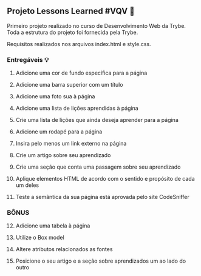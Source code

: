 ## Projeto Lessons Learned #VQV :rocket:

Primeiro projeto realizado no curso de Desenvolvimento Web da Trybe. 
Toda a estrutura do projeto foi fornecida pela Trybe. 

Requisitos realizados nos arquivos index.html e style.css.

### Entregáveis 💡

1. Adicione uma cor de fundo específica para a página

2. Adicione uma barra superior com um título

3. Adicione uma foto sua à página

4. Adicione uma lista de lições aprendidas à página

5. Crie uma lista de lições que ainda deseja aprender para a página

6. Adicione um rodapé para a página

7. Insira pelo menos um link externo na página

8. Crie um artigo sobre seu aprendizado

9. Crie uma seção que conta uma passagem sobre seu aprendizado

10. Aplique elementos HTML de acordo com o sentido e propósito de cada um deles

11. Teste a semântica da sua página está aprovada pelo site CodeSniffer

### BÔNUS

12. Adicione uma tabela à página

13. Utilize o Box model

14. Altere atributos relacionados as fontes

15. Posicione o seu artigo e a seção sobre aprendizados um ao lado do outro

